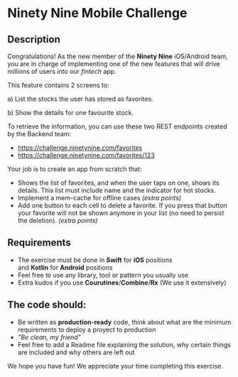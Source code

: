 # Ninety Nine Mobile Challenge

## Description

Congratulations! As the new member of the **Ninety Nine** iOS/Android team, you are in charge of implementing one of the new features that will drive millions of users into our *fintech* app. 

This feature contains 2 screens to:

a) List the stocks the user has stored as favorites.

b) Show the details for one favourite stock.

To retrieve the information, you can use these two REST endpoints created by the Backend team:

- https://challenge.ninetynine.com/favorites
- https://challenge.ninetynine.com/favorites/123

Your job is to create an app from scratch that:

- Shows the list of favorites, and when the user taps on one, shows its details. This list must include name and the indicator for hot stocks.
- Implement a mem-cache for offline cases *(extra points)*
- Add one button to each cell to delete a favorite. If you press that button your favorite will not be shown anymore in your list (no need to persist the deletion). *(extra points)*

## **Requirements**

- The exercise must be done in **Swift** for **iOS** positions and **Kotlin** for **Android** positions
- Feel free to use any library, tool or pattern you usually use
- Extra kudos if you use **Courutines**/**Combine**/**Rx** (We use it extensively)

## **The code should:**

- Be written as **production-ready** code, think about what are the minimum requirements to deploy a proyect to production
- *"Be clean, my friend"*
- Feel free to add a Readme file explaining the solution, why certain things are included and why others are left out

We hope you have fun! We appreciate your time completing this exercise.
